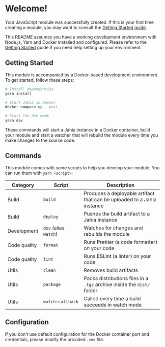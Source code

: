 # Welcome!

Your JavaScript module was successfully created. If this is your first time creating a module, you may want to consult the [Getting Started guide](https://academy.jahia.com/tutorials-get-started/front-end-developer/setting-up-your-dev-environment#create-a-new-project).

This README assumes you have a working development environment with Node.js, Yarn and Docker installed and configured. Please refer to the [Getting Started](https://academy.jahia.com/tutorials-get-started/front-end-developer/setting-up-your-dev-environment) guide if you need help setting up your environment.

## Getting Started

This module is accompanied by a Docker-based development environment. To get started, follow these steps:

```bash
# Install dependencies
yarn install

# Start Jahia in Docker
docker compose up --wait

# Start the dev mode
yarn dev
```

These commands will start a Jahia instance in a Docker container, build your module and start a watcher that will rebuild the module every time you make changes to the source code.

## Commands

This module comes with some scripts to help you develop your module. You can run them with `yarn <script>`:

| Category     | Script                | Description                                                             |
| ------------ | --------------------- | ----------------------------------------------------------------------- |
| Build        | `build`               | Produces a deployable artifact that can be uploaded to a Jahia instance |
| Build        | `deploy`              | Pushes the build artifact to a Jahia instance                           |
| Development  | `dev` (alias `watch`) | Watches for changes and rebuilds the module                             |
| Code quality | `format`              | Runs Prettier (a code formatter) on your code                           |
| Code quality | `lint`                | Runs ESLint (a linter) on your code                                     |
| Utils        | `clean`               | Removes build artifacts                                                 |
| Utils        | `package`             | Packs distributions files in a `.tgz` archive inside the `dist/` folder |
| Utils        | `watch:callback`      | Called every time a build succeeds in watch mode                        |

## Configuration

If you don't use default configuration for the Docker container port and credentials, please modify the provided `.env` file.
